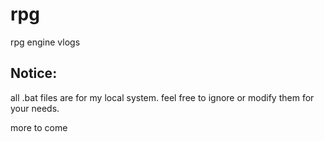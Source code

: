 # rpg
rpg engine vlogs

## Notice:
all .bat files are for my local system. feel free to ignore or modify them for your needs.

more to come
